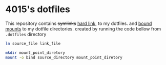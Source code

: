 # 4015's dotfiles

This repository contains ~~symlinks~~ [hard link][1], to my dotfiles. and [bound mounts][2] to my dotfile directories. created by running the code bellow from `.dotfiles` directory

```sh
ln source_file link_file

mkdir mount_point_diretory
mount -o bind source_directory mount_point_diretory
```


[1]:https://stackoverflow.com/a/24275394/16953460
[2]:https://unix.stackexchange.com/a/198591/494966